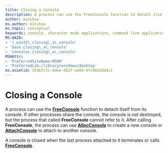 ```yaml
---
title: Closing a Console
description: A process can use the FreeConsole function to detach itself from its console.
author: miniksa
ms.author: miniksa
ms.topic: conceptual
keywords: console, character mode applications, command line applications, terminal applications, console api
MS-HAID:
- '\_win32\_closing\_a\_console'
- 'base.closing\_a\_console'
- 'consoles.closing\_a\_console'
MSHAttr:
- 'PreferredSiteName:MSDN'
- 'PreferredLib:/library/windows/desktop'
ms.assetid: 254b7cfc-4dee-452f-a409-4fc90d20d4c1
---
```


# Closing a Console


A process can use the [**FreeConsole**](freeconsole.md) function to detach itself from its console. If other processes share the console, the console is not destroyed, but the process that called **FreeConsole** cannot refer to it. After calling **FreeConsole**, the process can use [**AllocConsole**](allocconsole.md) to create a new console or [**AttachConsole**](attachconsole.md) to attach to another console.

A console is closed when the last process attached to it terminates or calls [**FreeConsole**](freeconsole.md).

 

 




